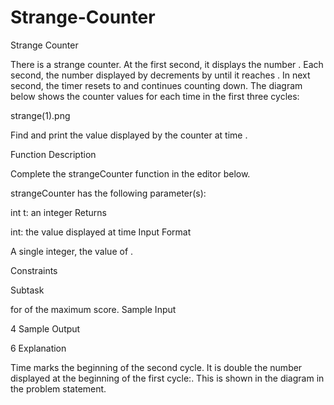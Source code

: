 # Strange-Counter
Strange Counter

There is a strange counter. At the first second, it displays the number . Each second, the number displayed by decrements by  until it reaches . In next second, the timer resets to  and continues counting down. The diagram below shows the counter values for each time  in the first three cycles:

strange(1).png

Find and print the value displayed by the counter at time .

Function Description

Complete the strangeCounter function in the editor below.

strangeCounter has the following parameter(s):

int t: an integer
Returns

int: the value displayed at time 
Input Format

A single integer, the value of .

Constraints

Subtask

 for  of the maximum score.
Sample Input

4
Sample Output

6
Explanation

Time  marks the beginning of the second cycle. It is double the number displayed at the beginning of the first cycle:. This is shown in the diagram in the problem statement.
